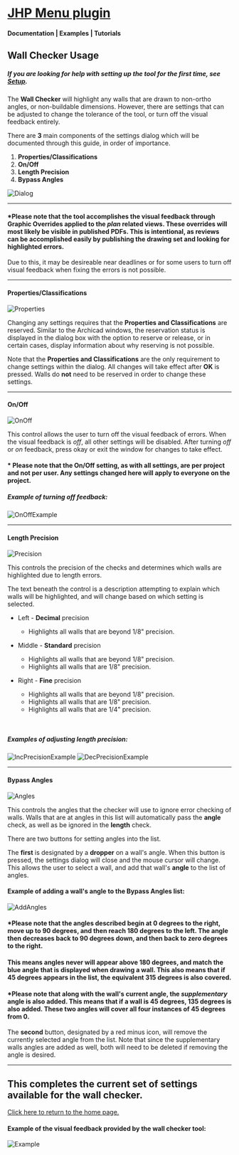 # [JHP Menu plugin](../README.md)
#### Documentation | Examples | Tutorials

## Wall Checker Usage

##### If you are looking for help with setting up the tool for the first time, see [Setup](SETUP.md).

The **Wall Checker** will highlight any walls that are drawn to non-ortho angles, or non-buildable dimensions. 
However, there are settings that can be adjusted to change the tolerance of the tool, or turn off the visual feedback entirely.

There are **3** main components of the settings dialog which will be documented through this guide, in order of importance.

1. **Properties/Classifications**
2. **On/Off**
3. **Length Precision**
4. **Bypass Angles**

![Dialog](IMAGES/WallCheckerDialogOverallMarked.png)

---

#### *Please note that the tool accomplishes the visual feedback through **Graphic Overrides** applied to the *plan* related views. These overrides will most likely be visible in published PDFs. This is intentional, as reviews can be accomplished easily by publishing the drawing set and looking for highlighted errors. 


Due to this, it may be desireable near deadlines or for some users to turn off visual feedback when fixing the errors is not possible. 

---

#### Properties/Classifications

![Properties](IMAGES/WallCheckerDialogReservation.png)

Changing any settings requires that the **Properties and Classifications** are reserved. Similar to the Archicad windows, the reservation status is displayed in the dialog box with the option to reserve or release, or in certain cases, display information about why reserving is not possible.

Note that the **Properties and Classifications** are the only requirement to change settings within the dialog. All changes will take effect after **OK** is pressed. Walls do **not** need to be reserved in order to change these settings.

---

#### On/Off

![OnOff](IMAGES/WallCheckerDialogOnOff.png)

This control allows the user to turn off the visual feedback of errors. When the visual feedback is *off*, all other settings will be disabled. After turning *off* or *on* feedback, press okay or exit the window for changes to take effect.

#### * Please note that the On/Off setting, as with all settings, are __per project__ and not per user. Any settings changed here will apply to everyone on the project.

##### Example of turning off feedback:
![OnOffExample](IMAGES/TurnOffFeedback.gif)

---

#### Length Precision

![Precision](IMAGES/WallCheckerDialogPrecision.png)

This controls the precision of the checks and determines which walls are highlighted due to length errors. 

The text beneath the control is a description attempting to explain which walls will be highlighted, and will change based on which setting is selected.

- Left - **Decimal** precision
    - Highlights all walls that are beyond 1/8" precision.

- Middle - **Standard** precision
    - Highlights all walls that are beyond 1/8" precision.
    - Highlights all walls that are 1/8" precision.

- Right - **Fine** precision
    - Highlights all walls that are beyond 1/8" precision.
    - Highlights all walls that are 1/8" precision.
    - Highlights all walls that are 1/4" precision.

</br>

##### Examples of adjusting length precision:
![IncPrecisionExample](IMAGES/IncreasePrecision.gif)
![DecPrecisionExample](IMAGES/ReducePrecision.gif)

---

#### Bypass Angles

![Angles](IMAGES/WallCheckerDialogAngles.png)

This controls the angles that the checker will use to ignore error checking of walls. Walls that are at angles in this list will automatically pass the **angle** check, as well as be ignored in the **length** check.

There are two buttons for setting angles into the list. 

The **first** is designated by a **dropper** on a wall's angle. When this button is pressed, the settings dialog will close and the mouse cursor will change. This allows the user to select a wall, and add that wall's **angle** to the list of angles.

#### Example of adding a wall's angle to the Bypass Angles list:

![AddAngles](IMAGES/AddAngles.gif)

#### *Please note that the angles described begin at 0 degrees to the right, move up to 90 degrees, and then reach 180 degrees to the left. The angle then decreases back to 90 degrees down, and then back to zero degrees to the right. 

#### This means angles never will appear above 180 degrees, and match the blue angle that is displayed when drawing a wall. This also means that if 45 degrees appears in the list, the equivalent 315 degrees is also covered.

#### *Please note that along with the wall's current angle, the *supplementary* angle is also added. This means that if a wall is 45 degrees, 135 degrees is also added. These two angles will cover all four instances of 45 degrees from 0.

The **second** button, designated by a red minus icon, will remove the currently selected angle from the list. Note that since the supplementary walls angles are added as well, both will need to be deleted if removing the angle is desired.

---

## This completes the current set of settings available for the wall checker.

[Click here to return to the home page.](../README.md)

#### Example of the visual feedback provided by the wall checker tool:

![Example](IMAGES/FeedbackExample.gif)